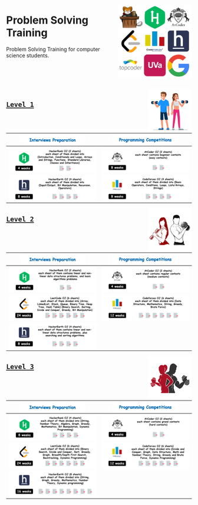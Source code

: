 <a href="/README.md"><img align="right" width="200" src="/logos/problem-solving-training.png"></img></a>

# Problem Solving Training
Problem Solving Training for computer science students.

<br><br><br><br>
<a href="/level-1/README.md"><img align="right" width="120" src="/logos/level-1.png"></img></a>

## [`Level 1`](/level-1/README.md)

<table>
    <thead>
        <tr>
<th align="center" width="550px"><a href="/level-1/README.md"><img align="center" src="/logos/interviews-preparation.png"   width="75%"></img></a></th>
<th align="center" width="550px"><a href="/level-1/README.md"><img align="center" src="/logos/programming-competitions.png" width="75%"></img></a></th>
        </tr>
    </thead>
    <tbody>
        <tr><td><a href="/level-1/README.md#hackerrank-oj-sheets"> <img align="center" src="/logos/level-1-hackerrank.png"></img></a></td>
            <td><a href="/level-1/README.md#atcoder-oj-sheets">    <img align="center" src="/logos/level-1-atcoder.png"></img></a></td></tr>
        <tr><td><a href="/level-1/README.md#hackerearth-oj-sheets"><img align="center" src="/logos/level-1-hackerearth.png"></img></a></td>
            <td><a href="/level-1/README.md#codeforces-oj-sheets"> <img align="center" src="/logos/level-1-codeforces.png"></img></a></td></tr>
    </tbody>
</table>

<a href="/level-2/README.md"><img align="right" width="120" src="/logos/level-2.png"></img></a>

## [`Level 2`](/level-2/README.md)

<table>
    <thead>
        <tr>
<th align="center" width="550px"><a href="/level-2/README.md"><img align="center" src="/logos/interviews-preparation.png"   width="75%"></img></a></th>
<th align="center" width="550px"><a href="/level-2/README.md"><img align="center" src="/logos/programming-competitions.png" width="75%"></img></a></th>
        </tr>
    </thead>
    <tbody>
        <tr><td><a href="/level-2/README.md#hackerrank-oj-sheets"> <img align="center" src="/logos/level-2-hackerrank.png"></img></a></td>
            <td><a href="/level-2/README.md#atcoder-oj-sheets">    <img align="center" src="/logos/level-2-atcoder.png"></img></a></td></tr>
        <tr><td><a href="/level-2/README.md#leetcode-oj-sheets">   <img align="center" src="/logos/level-2-leetcode.png"></img></a></td>
            <td><a href="/level-2/README.md#codeforces-oj-sheets"> <img align="center" src="/logos/level-2-codeforces.png"></img></a></td></tr>
        <tr><td><a href="/level-2/README.md#hackerearth-oj-sheets"><img align="center" src="/logos/level-2-hackerearth.png"></img></a></td>
        </tr>
    </tbody>
</table>

<a href="/level-3/README.md"><img align="right" width="120" src="/logos/level-3.png"></img></a>

## [`Level 3`](/level-3/README.md)

<table>
    <thead>
        <tr>
<th align="center" width="550px"><a href="/level-3/README.md"><img align="center" src="/logos/interviews-preparation.png"   width="75%"></img></a></th>
<th align="center" width="550px"><a href="/level-3/README.md"><img align="center" src="/logos/programming-competitions.png" width="75%"></img></a></th>
        </tr>
    </thead>
    <tbody>
        <tr><td><a href="/level-3/README.md#hackerrank-oj-sheets"> <img align="center" src="/logos/level-3-hackerrank.png"></img></a></td>
            <td><a href="/level-3/README.md#atcoder-oj-sheets">    <img align="center" src="/logos/level-3-atcoder.png"></img></a></td></tr>
        <tr><td><a href="/level-3/README.md#leetcode-oj-sheets">   <img align="center" src="/logos/level-3-leetcode.png"></img></a></td>
            <td><a href="/level-3/README.md#codeforces-oj-sheets"> <img align="center" src="/logos/level-3-codeforces.png"></img></a></td></tr>
        <tr><td><a href="/level-3/README.md#hackerearth-oj-sheets"><img align="center" src="/logos/level-3-hackerearth.png"></img></a></td>
        </tr>
    </tbody>
</table>
